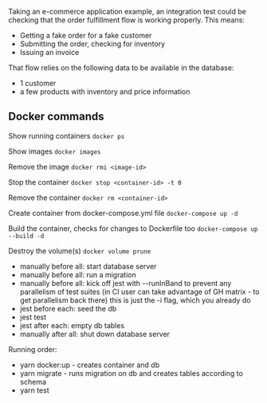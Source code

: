 Taking an e-commerce application example, an integration test could be checking that the order fulfillment flow is working properly. This means:

- Getting a fake order for a fake customer
- Submitting the order, checking for inventory
- Issuing an invoice

That flow relies on the following data to be available in the database:

- 1 customer
- a few products with inventory and price information

## Docker commands

Show running containers
`docker ps`

Show images
`docker images`

Remove the image
`docker rmi <image-id>`

Stop the container
`docker stop <container-id> -t 0`

Remove the container
`docker rm <container-id>`

Create container from docker-compose.yml file
`docker-compose up -d`

Build the container, checks for changes to Dockerfile too
`docker-compose up --build -d`

Destroy the volume(s)
`docker volume prune`

- manually before all: start database server
- manually before all: run a migration
- manually before all: kick off jest with --runInBand to prevent any parallelism of test suites (in CI user can take advantage of GH matrix - to get parallelism back there) this is just the -i flag, which you already do
- jest before each: seed the db
- jest test
- jest after each: empty db tables
- manually after all: shut down database server

Running order:
- yarn docker:up - creates container and db
- yarn migrate - runs migration on db and creates tables according to schema
- yarn test